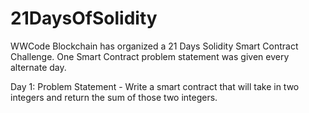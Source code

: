# 21DaysOfSolidity
WWCode Blockchain has organized a 21 Days Solidity Smart Contract Challenge. One Smart Contract problem statement was given every alternate day.


Day 1: Problem Statement - Write a smart contract that will take in two integers and return the sum of those two integers.
